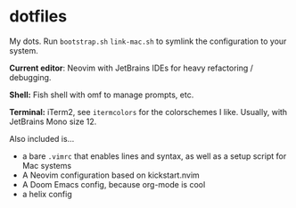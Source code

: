 # dotfiles
My dots.
Run `bootstrap.sh` `link-mac.sh` to symlink the configuration to your system.

**Current editor**: Neovim with JetBrains IDEs for heavy refactoring / debugging.
 
**Shell:** Fish shell with omf to manage prompts, etc.

**Terminal:** iTerm2, see `itermcolors` for the colorschemes I like. Usually, with JetBrains Mono size 12.

Also included is...
- a bare `.vimrc` that enables lines and syntax, as well as a setup script for Mac systems
- A Neovim configuration based on kickstart.nvim
- A Doom Emacs config, because org-mode is cool
- a helix config
